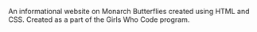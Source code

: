 An informational website on Monarch Butterflies created using HTML and CSS.
Created as a part of the Girls Who Code program.
